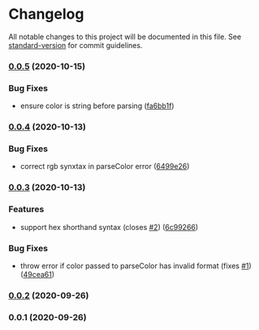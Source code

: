 # Changelog

All notable changes to this project will be documented in this file. See [standard-version](https://github.com/conventional-changelog/standard-version) for commit guidelines.

### [0.0.5](https://github.com/nuxt-contrib/theme-colors/compare/v0.0.4...v0.0.5) (2020-10-15)


### Bug Fixes

* ensure color is string before parsing ([fa6bb1f](https://github.com/nuxt-contrib/theme-colors/commit/fa6bb1fd8274949915c4618a4d780150d3d490d3))

### [0.0.4](https://github.com/nuxt-contrib/theme-colors/compare/v0.0.3...v0.0.4) (2020-10-13)


### Bug Fixes

* correct rgb synxtax in parseColor error ([6499e26](https://github.com/nuxt-contrib/theme-colors/commit/6499e26381e77141ab02e4f7c9108c17711bb177))

### [0.0.3](https://github.com/nuxt-contrib/theme-colors/compare/v0.0.2...v0.0.3) (2020-10-13)


### Features

* support hex shorthand syntax (closes [#2](https://github.com/nuxt-contrib/theme-colors/issues/2)) ([6c99266](https://github.com/nuxt-contrib/theme-colors/commit/6c9926610237c57eea1a687bcc33f3da539b6484))


### Bug Fixes

* throw error if color passed to parseColor has invalid format (fixes [#1](https://github.com/nuxt-contrib/theme-colors/issues/1)) ([49cea61](https://github.com/nuxt-contrib/theme-colors/commit/49cea6120266d8acceb4dd6faa997187a818d9dd))

### [0.0.2](https://github.com/nuxt-contrib/theme-colors/compare/v0.0.1...v0.0.2) (2020-09-26)

### 0.0.1 (2020-09-26)

